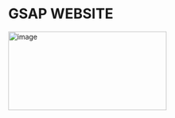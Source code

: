 # GSAP WEBSITE

<img width="318" height="159" alt="image" src="https://github.com/user-attachments/assets/139bd777-bc91-4cc2-84b9-c0809d18975c" />
